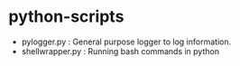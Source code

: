 # python-scripts

- pylogger.py : General purpose logger to log information.
- shellwrapper.py : Running bash commands in python

